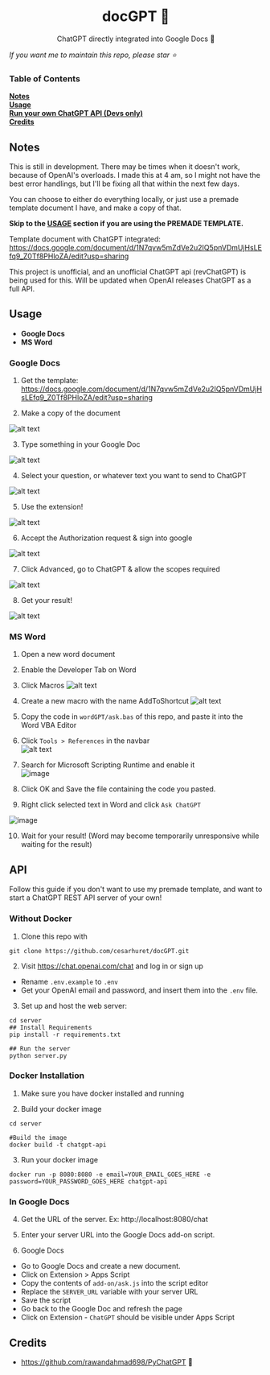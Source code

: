 <h1 align="center">
docGPT 📄
</h1>
<p align="center">
ChatGPT directly integrated into Google Docs 📑
</p>

_If you want me to maintain this repo, please star ⭐️_

### Table of Contents
**[Notes](#Notes)**<br>
**[Usage](#usage)**<br>
**[Run your own ChatGPT API (Devs only)](#API)**<br>
**[Credits](#credits)**<br>

## Notes

This is still in development. There may be times when it doesn't work, because of OpenAI's overloads. I made this at 4 am, so I might not have the best error handlings, but I'll be fixing all that within the next few days.

You can choose to either do everything locally, or just use a premade template document I have, and make a copy of that.

**Skip to the **[USAGE](#usage)** section if you are using the PREMADE TEMPLATE.**

Template document with ChatGPT integrated: https://docs.google.com/document/d/1N7qvw5mZdVe2u2IQ5pnVDmUjHsLEfq9_Z0Tf8PHloZA/edit?usp=sharing

This project is unofficial, and an unofficial ChatGPT api (revChatGPT) is being used for this. Will be updated when OpenAI releases ChatGPT as a full API.

## Usage

- **Google Docs**<br>
- **MS Word**<br>

### Google Docs

1. Get the template: https://docs.google.com/document/d/1N7qvw5mZdVe2u2IQ5pnVDmUjHsLEfq9_Z0Tf8PHloZA/edit?usp=sharing

2. Make a copy of the document

  ![alt text](https://i.imgur.com/YlWvBEzl.png)

3. Type something in your Google Doc

  ![alt text](https://i.imgur.com/287n0U0l.png)
  
4. Select your question, or whatever text you want to send to ChatGPT
  
  ![alt text](https://i.imgur.com/62tfu0kl.png)

5. Use the extension! 

  ![alt text](https://i.imgur.com/g7w6Qgfl.png)

6. Accept the Authorization request & sign into google

  ![alt text](https://i.imgur.com/LbmKDmpl.png)
  
7. Click Advanced, go to ChatGPT & allow the scopes required

  ![alt text](https://i.imgur.com/D7gzZpal.png)


8. Get your result!

  ![alt text](https://i.imgur.com/MEidlLYl.png)
  
### MS Word

1. Open a new word document

2. Enable the Developer Tab on Word

3. Click Macros
  ![alt text](https://i.imgur.com/946Lupxl.png)

4. Create a new macro with the name AddToShortcut
  ![alt text](https://i.imgur.com/1DSMx78l.png)
  
5. Copy the code in `wordGPT/ask.bas` of this repo, and paste it into the Word VBA Editor

6. Click `Tools > References` in the navbar <br>
  ![alt text](https://i.imgur.com/eiWU4Ecl.png)

7. Search for Microsoft Scripting Runtime and enable it <br>
  ![image](https://user-images.githubusercontent.com/67405604/205881130-c82f1ace-2c06-462e-a196-e7188077e9c5.png)

8. Click OK and Save the file containing the code you pasted.

9. Right click selected text in Word and click `Ask ChatGPT`

![image](https://user-images.githubusercontent.com/67405604/205882403-1fee052b-1a40-45e0-838b-f0c9268611ed.png)

10. Wait for your result! (Word may become temporarily unresponsive while waiting for the result)

## API 

Follow this guide if you don't want to use my premade template, and want to start a ChatGPT REST API server of your own!

### Without Docker

1. Clone this repo with 

  ```
  git clone https://github.com/cesarhuret/docGPT.git
  ```

2. Visit https://chat.openai.com/chat and log in or sign up
  - Rename `.env.example` to `.env`
  - Get your OpenAI email and password, and insert them into the `.env` file. 

3. Set up and host the web server: 

  ```
  cd server
  ## Install Requirements
  pip install -r requirements.txt

  ## Run the server
  python server.py
  ```

### Docker Installation

1. Make sure you have docker installed and running

2. Build your docker image

```
cd server

#Build the image
docker build -t chatgpt-api

```

3. Run your docker image

```
docker run -p 8080:8080 -e email=YOUR_EMAIL_GOES_HERE -e password=YOUR_PASSWORD_GOES_HERE chatgpt-api

```

### In Google Docs

4. Get the URL of the server. Ex: http://localhost:8080/chat

5. Enter your server URL into the Google Docs add-on script. 

6. Google Docs
  - Go to Google Docs and create a new document.
  - Click on Extension > Apps Script
  - Copy the contents of `add-on/ask.js` into the script editor
  - Replace the `SERVER_URL` variable with your server URL
  - Save the script
  - Go back to the Google Doc and refresh the page
  - Click on Extension - `ChatGPT` should be visible under Apps Script
  
## Credits

- https://github.com/rawandahmad698/PyChatGPT :pray:
